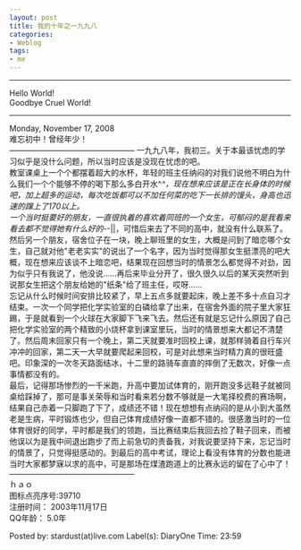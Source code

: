```yaml
---
layout: post
title: 我的十年之一九九八
categories:
- Weblog
tags:
- me
---
```

**********
Hello World!    
Goodbye Cruel World!
**********
Monday, November 17, 2008    
难忘初中！曾经年少！    
————————————————
一九九八年，我初三。关于本最该忧虑的学习似乎是没什么问题，所以当时应该是没现在忧虑的吧。    
教室课桌上一个个都摆着超大的水杯，年轻的班主任纳闷的对我们说他不明白为什么我们一个个能够不停的喝下那么多白开水^_^，现在想来应该是正在长身体的时候吧，加上超多的运动，每次吃饭都可以不加任何菜的吃下一长排的馒头，身高也迅速的蹿上了170以上。    
一个当时挺要好的朋友，一直很执着的喜欢着同班的一个女生，可郁闷的是我看来看去都不觉得她有什么好的-_-||，可惜后来去了不同的高中，就没有什么联系了。然后另一个朋友，宿舍位子在一块，晚上聊班里的女生，大概是问到了暗恋哪个女生，自己就对他"老老实实"的说出了一个名字，因为当时觉得那女生挺漂亮的吧大概，现在想来应该谈不上暗恋吧，结果现在回想当时的情景怎么都觉得不对劲，因为似乎只有我说了，他没说……再后来毕业分开了，很久很久以后的某天突然听到说那女生把这个朋友给她的"纸条"给了班主任，哎呀……    
忘记从什么时候时间安排比较紧了，早上五点多就要起床，晚上差不多十点自习才结束。一次一个同学把化学实验室的白磷给拿了出来，在宿舍外面的院子里大家狂踢，于是就看到一个火球在大家脚下飞来飞去。然后还有就是忘记什么原因了自己把化学实验室的两个精致的小烧杯拿到课室里玩，当时的情景想来大都记不清楚了。然后周末回家只有一个晚上，第二天就要准时回校上课，就那样骑着自行车兴冲冲的回家，第二天一大早就要爬起来回校，可是对此想来当时精力真的很旺盛吧。印象深的一次冬天路面结冰，十二里的路骑车直直的摔倒了无数次，好像一点事情都没有的。     
最后，记得那场惨烈的一千米跑，升高中要加试体育的，刚开跑没多远鞋子就被同桌给踩掉了，那可是事关荣辱和当时看来若分数不够就是一大笔择校费的赛场啊，结果自己赤着一只脚跑了下了，成绩还不错！现在想想有点纳闷的是从小到大虽然老是生病，平时锻炼也少，但自己体育成绩好像一直都不错的。很感激当时的一位体育很好的同学，平时都是我们的领跑，当比赛结束后我回去捡了鞋子回来，而被他误以为是我中间退出跑步了而上前急切的责备我，对我说要坚持下来，忘记当时的情景了，只觉得挺感动的。到最后的高中考试，理论上看没有体育的分数也能进当时大家都梦寐以求的高中，可是那场在煤渣跑道上的比赛永远的留在了心中了！    
————————————————    
ｈａｏ    
图标点亮序号:39710    
注册时间： 2003年11月17日     
QQ年龄： 5.0年    
  
Posted by: stardust(at)live.com Label(s): DiaryOne Time: 23:59